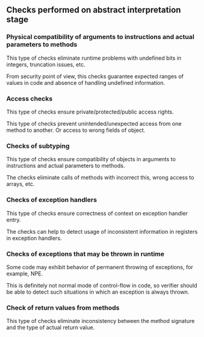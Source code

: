 ## Checks performed on abstract interpretation stage

### Physical compatibility of arguments to instructions and actual parameters to methods

This type of checks eliminate runtime problems with undefined bits in integers, truncation issues, etc.

From security point of view, this checks guarantee expected ranges of values in code and absence of handling
undefined information.

### Access checks

This type of checks ensure private/protected/public access rights.

This type of checks prevent unintended/unexpected access from one method to another.
Or access to wrong fields of object.

### Checks of subtyping

This type of checks ensure compatibility of objects in arguments to instructions and actual parameters to methods.

The checks eliminate calls of methods with incorrect this, wrong access to arrays, etc.

### Checks of exception handlers

This type of checks ensure correctness of context on exception handler entry.

The checks can help to detect usage of inconsistent information in registers in exception handlers.

### Checks of exceptions that may be thrown in runtime

Some code may exhibit behavior of permanent throwing of exceptions, for example, NPE.

This is definitely not normal mode of control-flow in code, so verifier should be able to detect such situations in which an exception is always thrown.

### Check of return values from methods

This type of checks eliminate inconsistency between the method signature and the type of actual return value.
